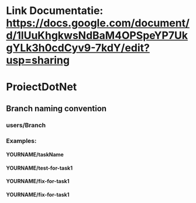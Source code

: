 # Link Documentatie:  https://docs.google.com/document/d/1lUuKhgkwsNdBaM4OPSpeYP7UkgYLk3h0cdCyv9-7kdY/edit?usp=sharing

 # ProiectDotNet
 
## Branch naming convention

### users/Branch

### Examples:

#### YOURNAME/taskName

#### YOURNAME/test-for-task1

#### YOURNAME/fix-for-task1

#### YOURNAME/fix-for-task1
